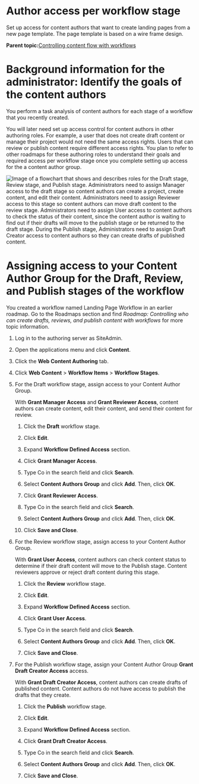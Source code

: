 # Author access per workflow stage 

Set up access for content authors that want to create landing pages from a new page template. The page template is based on a wire frame design.

**Parent topic:**[Controlling content flow with workflows ](../install/rm_create_site_admin_workflow.md)

# Background information for the administrator: Identify the goals of the content authors

You perform a task analysis of content authors for each stage of a workflow that you recently created.

You will later need set up access control for content authors in other authoring roles. For example, a user that does not create draft content or manage their project would not need the same access rights. Users that can review or publish content require different access rights. You plan to refer to other roadmaps for these authoring roles to understand their goals and required access per workflow stage once you complete setting up access for the a content author group.

![Image of a flowchart that shows and describes roles for the Draft stage, Review stage, and Publish stage. Administrators need to assign Manager access to the draft stage so content authors can create a project, create content, and edit their content. Administrators need to assign Reviewer access to this stage so content authors can move draft content to the review stage. Administrators need to assign User access to content authors to check the status of their content, since the content author is waiting to find out if their drafts will move to the publish stage or be returned to the draft stage. During the Publish stage, Administrators need to assign Draft Creator access to content authors so they can create drafts of published content.](../images/rm-workflow-author.jpg)

# Assigning access to your Content Author Group for the Draft, Review, and Publish stages of the workflow

You created a workflow named Landing Page Workflow in an earlier roadmap. Go to the Roadmaps section and find *Roadmap: Controlling who can create drafts, reviews, and publish content with workflows* for more topic information.

1.  Log in to the authoring server as SiteAdmin.

2.  Open the applications menu and click **Content**.

3.  Click the **Web Content Authoring** tab.

4.  Click **Web Content** \> **Workflow Items** \> **Workflow Stages**.

5.  For the Draft workflow stage, assign access to your Content Author Group.

    With **Grant Manager Access** and **Grant Reviewer Access**, content authors can create content, edit their content, and send their content for review.

    1.  Click the **Draft** workflow stage.

    2.  Click **Edit**.

    3.  Expand **Workflow Defined Access** section.

    4.  Click **Grant Manager Access**.

    5.  Type Co in the search field and click **Search**.

    6.  Select **Content Authors Group** and click **Add**. Then, click **OK**.

    7.  Click **Grant Reviewer Access**.

    8.  Type Co in the search field and click **Search**.

    9.  Select **Content Authors Group** and click **Add**. Then, click **OK**.

    10. Click **Save and Close**.

6.  For the Review workflow stage, assign access to your Content Author Group.

    With **Grant User Access**, content authors can check content status to determine if their draft content will move to the Publish stage. Content reviewers approve or reject draft content during this stage.

    1.  Click the **Review** workflow stage.

    2.  Click **Edit**.

    3.  Expand **Workflow Defined Access** section.

    4.  Click **Grant User Access**.

    5.  Type Co in the search field and click **Search**.

    6.  Select **Content Authors Group** and click **Add**. Then, click **OK**.

    7.  Click **Save and Close**.

7.  For the Publish workflow stage, assign your Content Author Group **Grant Draft Creator Access** access.

    With **Grant Draft Creator Access**, content authors can create drafts of published content. Content authors do not have access to publish the drafts that they create.

    1.  Click the **Publish** workflow stage.

    2.  Click **Edit**.

    3.  Expand **Workflow Defined Access** section.

    4.  Click **Grant Draft Creator Access**.

    5.  Type Co in the search field and click **Search**.

    6.  Select **Content Authors Group** and click **Add**. Then, click **OK**.

    7.  Click **Save and Close**.


